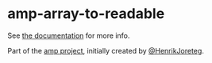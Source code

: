 # amp-array-to-readable

See [the documentation](http://amp.ampersandjs.com#amp-array-to-readable) for more info.

Part of the [amp project](http://amp.ampersandjs.com#amp-array-to-readable), initially created by [@HenrikJoreteg](http://twitter.com/henrikjoreteg).